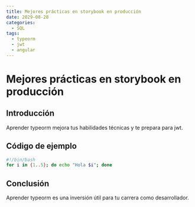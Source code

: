 ```yaml
---
title: Mejores prácticas en storybook en producción
date: 2029-08-28
categories:
  - SQL
tags:
  - typeorm
  - jwt
  - angular
---
```


# Mejores prácticas en storybook en producción

## Introducción

Aprender typeorm mejora tus habilidades técnicas y te prepara para jwt.

## Código de ejemplo

```bash
#!/bin/bash
for i in {1..5}; do echo "Hola $i"; done
```

## Conclusión

Aprender typeorm es una inversión útil para tu carrera como desarrollador.